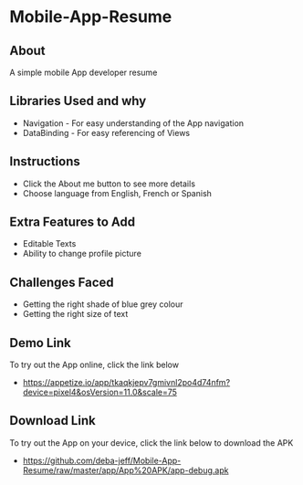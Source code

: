 # Mobile-App-Resume
## About
A simple mobile App developer resume

## Libraries Used and why
* Navigation - For easy understanding of the App navigation
* DataBinding - For easy referencing of Views

## Instructions
* Click the About me button to see more details
* Choose language from English, French or Spanish 

## Extra Features to Add
* Editable Texts
* Ability to change profile picture

## Challenges Faced
* Getting the right shade of blue grey colour
* Getting the right size of text 

## Demo Link
To try out the App online, click the link below
* https://appetize.io/app/tkaqkjepv7gmivnl2po4d74nfm?device=pixel4&osVersion=11.0&scale=75

## Download Link
To try out the App on your device, click the link below to download the APK
* https://github.com/deba-jeff/Mobile-App-Resume/raw/master/app/App%20APK/app-debug.apk




